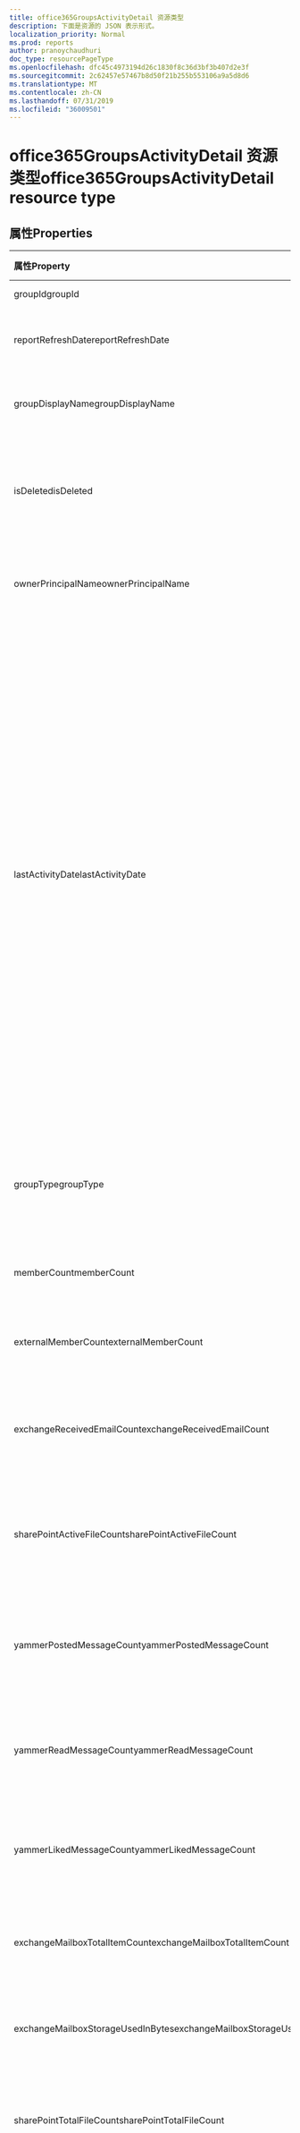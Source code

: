 ```yaml
---
title: office365GroupsActivityDetail 资源类型
description: 下面是资源的 JSON 表示形式。
localization_priority: Normal
ms.prod: reports
author: pranoychaudhuri
doc_type: resourcePageType
ms.openlocfilehash: dfc45c4973194d26c1830f8c36d3bf3b407d2e3f
ms.sourcegitcommit: 2c62457e57467b8d50f21b255b553106a9a5d8d6
ms.translationtype: MT
ms.contentlocale: zh-CN
ms.lasthandoff: 07/31/2019
ms.locfileid: "36009501"
---
```

# <a name="office365groupsactivitydetail-resource-type"></a><span data-ttu-id="ae319-103">office365GroupsActivityDetail 资源类型</span><span class="sxs-lookup"><span data-stu-id="ae319-103">office365GroupsActivityDetail resource type</span></span>

## <a name="properties"></a><span data-ttu-id="ae319-104">属性</span><span class="sxs-lookup"><span data-stu-id="ae319-104">Properties</span></span>

| <span data-ttu-id="ae319-105">属性</span><span class="sxs-lookup"><span data-stu-id="ae319-105">Property</span></span>                          | <span data-ttu-id="ae319-106">类型</span><span class="sxs-lookup"><span data-stu-id="ae319-106">Type</span></span>    | <span data-ttu-id="ae319-107">说明</span><span class="sxs-lookup"><span data-stu-id="ae319-107">Description</span></span>                              |
| :-------------------------------- | :------ | ---------------------------------------- |
| <span data-ttu-id="ae319-108">groupId</span><span class="sxs-lookup"><span data-stu-id="ae319-108">groupId</span></span>                           | <span data-ttu-id="ae319-109">String</span><span class="sxs-lookup"><span data-stu-id="ae319-109">String</span></span>  | <span data-ttu-id="ae319-110">组 id。</span><span class="sxs-lookup"><span data-stu-id="ae319-110">The group id.</span></span>          |
| <span data-ttu-id="ae319-111">reportRefreshDate</span><span class="sxs-lookup"><span data-stu-id="ae319-111">reportRefreshDate</span></span>                 | <span data-ttu-id="ae319-112">日期</span><span class="sxs-lookup"><span data-stu-id="ae319-112">Date</span></span>    | <span data-ttu-id="ae319-113">内容的最新日期。</span><span class="sxs-lookup"><span data-stu-id="ae319-113">The latest date of the content.</span></span>          |
| <span data-ttu-id="ae319-114">groupDisplayName</span><span class="sxs-lookup"><span data-stu-id="ae319-114">groupDisplayName</span></span>                  | <span data-ttu-id="ae319-115">String</span><span class="sxs-lookup"><span data-stu-id="ae319-115">String</span></span>  | <span data-ttu-id="ae319-116">组的显示名称。</span><span class="sxs-lookup"><span data-stu-id="ae319-116">The display name of the group.</span></span>           |
| <span data-ttu-id="ae319-117">isDeleted</span><span class="sxs-lookup"><span data-stu-id="ae319-117">isDeleted</span></span>                         | <span data-ttu-id="ae319-118">Boolean</span><span class="sxs-lookup"><span data-stu-id="ae319-118">Boolean</span></span> | <span data-ttu-id="ae319-119">此用户是否已被删除或软删除。</span><span class="sxs-lookup"><span data-stu-id="ae319-119">Whether this user has been deleted or soft deleted.</span></span> |
| <span data-ttu-id="ae319-120">ownerPrincipalName</span><span class="sxs-lookup"><span data-stu-id="ae319-120">ownerPrincipalName</span></span>                | <span data-ttu-id="ae319-121">String</span><span class="sxs-lookup"><span data-stu-id="ae319-121">String</span></span>  | <span data-ttu-id="ae319-122">组所有者的主体名称。</span><span class="sxs-lookup"><span data-stu-id="ae319-122">The group owner principal name.</span></span>          |
| <span data-ttu-id="ae319-123">lastActivityDate</span><span class="sxs-lookup"><span data-stu-id="ae319-123">lastActivityDate</span></span>                  | <span data-ttu-id="ae319-124">日期</span><span class="sxs-lookup"><span data-stu-id="ae319-124">Date</span></span>    | <span data-ttu-id="ae319-125">以下应用场景的上次活动日期: 组邮箱收到电子邮件;用户在 SharePoint 文档库中查看、编辑、共享或同步文件;用户查看了 SharePoint 页面;用户在 Yammer 组中投递、阅读或赞了邮件。</span><span class="sxs-lookup"><span data-stu-id="ae319-125">The last activity date for the following scenarios:  group mailbox received email; user viewed, edited, shared, or synced files in SharePoint document library; user viewed SharePoint pages; user posted, read, or liked messages in Yammer groups.</span></span> |
| <span data-ttu-id="ae319-126">groupType</span><span class="sxs-lookup"><span data-stu-id="ae319-126">groupType</span></span>                         | <span data-ttu-id="ae319-127">String</span><span class="sxs-lookup"><span data-stu-id="ae319-127">String</span></span>  | <span data-ttu-id="ae319-128">组类型。</span><span class="sxs-lookup"><span data-stu-id="ae319-128">The group type.</span></span> <span data-ttu-id="ae319-129">可能的值是: **Public**或**Private**。</span><span class="sxs-lookup"><span data-stu-id="ae319-129">Possible values are: **Public** or **Private**.</span></span> |
| <span data-ttu-id="ae319-130">memberCount</span><span class="sxs-lookup"><span data-stu-id="ae319-130">memberCount</span></span>                       | <span data-ttu-id="ae319-131">Int64</span><span class="sxs-lookup"><span data-stu-id="ae319-131">Int64</span></span>   | <span data-ttu-id="ae319-132">组成员计数。</span><span class="sxs-lookup"><span data-stu-id="ae319-132">The group member count.</span></span>                  |
| <span data-ttu-id="ae319-133">externalMemberCount</span><span class="sxs-lookup"><span data-stu-id="ae319-133">externalMemberCount</span></span>               | <span data-ttu-id="ae319-134">Int64</span><span class="sxs-lookup"><span data-stu-id="ae319-134">Int64</span></span>   | <span data-ttu-id="ae319-135">Group 外部成员计数。</span><span class="sxs-lookup"><span data-stu-id="ae319-135">The group external member count.</span></span>         |
| <span data-ttu-id="ae319-136">exchangeReceivedEmailCount</span><span class="sxs-lookup"><span data-stu-id="ae319-136">exchangeReceivedEmailCount</span></span>        | <span data-ttu-id="ae319-137">Int64</span><span class="sxs-lookup"><span data-stu-id="ae319-137">Int64</span></span>   | <span data-ttu-id="ae319-138">组邮箱接收的电子邮件数。</span><span class="sxs-lookup"><span data-stu-id="ae319-138">The number of email that the group mailbox received.</span></span> |
| <span data-ttu-id="ae319-139">sharePointActiveFileCount</span><span class="sxs-lookup"><span data-stu-id="ae319-139">sharePointActiveFileCount</span></span>         | <span data-ttu-id="ae319-140">Int64</span><span class="sxs-lookup"><span data-stu-id="ae319-140">Int64</span></span>   | <span data-ttu-id="ae319-141">SharePoint 组网站中的活动文件数。</span><span class="sxs-lookup"><span data-stu-id="ae319-141">The number of active files in SharePoint Group site.</span></span> |
| <span data-ttu-id="ae319-142">yammerPostedMessageCount</span><span class="sxs-lookup"><span data-stu-id="ae319-142">yammerPostedMessageCount</span></span>          | <span data-ttu-id="ae319-143">Int64</span><span class="sxs-lookup"><span data-stu-id="ae319-143">Int64</span></span>   | <span data-ttu-id="ae319-144">发布到 Yammer 组的邮件数。</span><span class="sxs-lookup"><span data-stu-id="ae319-144">The number of messages posted to Yammer groups.</span></span> |
| <span data-ttu-id="ae319-145">yammerReadMessageCount</span><span class="sxs-lookup"><span data-stu-id="ae319-145">yammerReadMessageCount</span></span>            | <span data-ttu-id="ae319-146">Int64</span><span class="sxs-lookup"><span data-stu-id="ae319-146">Int64</span></span>   | <span data-ttu-id="ae319-147">Yammer 组中读取的邮件数。</span><span class="sxs-lookup"><span data-stu-id="ae319-147">The number of messages read in Yammer groups.</span></span> |
| <span data-ttu-id="ae319-148">yammerLikedMessageCount</span><span class="sxs-lookup"><span data-stu-id="ae319-148">yammerLikedMessageCount</span></span>           | <span data-ttu-id="ae319-149">Int64</span><span class="sxs-lookup"><span data-stu-id="ae319-149">Int64</span></span>   | <span data-ttu-id="ae319-150">Yammer 组中的已赞邮件数。</span><span class="sxs-lookup"><span data-stu-id="ae319-150">The number of messages liked in Yammer groups.</span></span> |
| <span data-ttu-id="ae319-151">exchangeMailboxTotalItemCount</span><span class="sxs-lookup"><span data-stu-id="ae319-151">exchangeMailboxTotalItemCount</span></span>     | <span data-ttu-id="ae319-152">Int64</span><span class="sxs-lookup"><span data-stu-id="ae319-152">Int64</span></span>   | <span data-ttu-id="ae319-153">组邮箱中的项目数。</span><span class="sxs-lookup"><span data-stu-id="ae319-153">The number of items in the group mailbox.</span></span> |
| <span data-ttu-id="ae319-154">exchangeMailboxStorageUsedInBytes</span><span class="sxs-lookup"><span data-stu-id="ae319-154">exchangeMailboxStorageUsedInBytes</span></span> | <span data-ttu-id="ae319-155">Int64</span><span class="sxs-lookup"><span data-stu-id="ae319-155">Int64</span></span>   | <span data-ttu-id="ae319-156">组邮箱所使用的存储。</span><span class="sxs-lookup"><span data-stu-id="ae319-156">The storage used of the group mailbox.</span></span>   |
| <span data-ttu-id="ae319-157">sharePointTotalFileCount</span><span class="sxs-lookup"><span data-stu-id="ae319-157">sharePointTotalFileCount</span></span>          | <span data-ttu-id="ae319-158">Int64</span><span class="sxs-lookup"><span data-stu-id="ae319-158">Int64</span></span>   | <span data-ttu-id="ae319-159">SharePoint 组网站中的总文件数。</span><span class="sxs-lookup"><span data-stu-id="ae319-159">The total number of files in SharePoint Group site.</span></span> |
| <span data-ttu-id="ae319-160">sharePointSiteStorageUsedInBytes</span><span class="sxs-lookup"><span data-stu-id="ae319-160">sharePointSiteStorageUsedInBytes</span></span>  | <span data-ttu-id="ae319-161">Int64</span><span class="sxs-lookup"><span data-stu-id="ae319-161">Int64</span></span>   | <span data-ttu-id="ae319-162">SharePoint 组网站所使用的存储区。</span><span class="sxs-lookup"><span data-stu-id="ae319-162">The storage used by SharePoint Group site.</span></span> |
| <span data-ttu-id="ae319-163">reportPeriod</span><span class="sxs-lookup"><span data-stu-id="ae319-163">reportPeriod</span></span>                      | <span data-ttu-id="ae319-164">String</span><span class="sxs-lookup"><span data-stu-id="ae319-164">String</span></span>  | <span data-ttu-id="ae319-165">报告覆盖的天数。</span><span class="sxs-lookup"><span data-stu-id="ae319-165">The number of days the report covers.</span></span>    |

## <a name="json-representation"></a><span data-ttu-id="ae319-166">JSON 表示形式</span><span class="sxs-lookup"><span data-stu-id="ae319-166">JSON representation</span></span>

<span data-ttu-id="ae319-167">下面是资源的 JSON 表示形式。</span><span class="sxs-lookup"><span data-stu-id="ae319-167">The following is a JSON representation of the resource.</span></span>

<!-- {
  "blockType": "resource",
  "@odata.type": "microsoft.graph.office365GroupsActivityDetail"
} -->

```json
{
  "groupId": "0003cf63-7ff3-4471-b24b-50ffbfb8b5d2",
  "reportRefreshDate": "Date", 
  "groupDisplayName": "String", 
  "isDeleted": true, 
  "ownerPrincipalName": "String", 
  "lastActivityDate": "Date", 
  "groupType": "String", 
  "memberCount": 1024, 
  "externalMemberCount": 1024, 
  "exchangeReceivedEmailCount": 1024, 
  "sharePointActiveFileCount": 1024, 
  "yammerPostedMessageCount": 1024, 
  "yammerReadMessageCount": 1024, 
  "yammerLikedMessageCount": 1024, 
  "exchangeMailboxTotalItemCount": 1024, 
  "exchangeMailboxStorageUsedInBytes": 1024, 
  "sharePointTotalFileCount": 1024, 
  "sharePointSiteStorageUsedInBytes": 1024, 
  "reportPeriod": "String"
}
```
